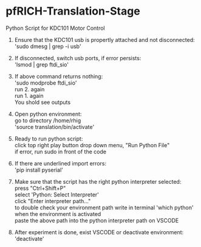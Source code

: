 # pfRICH-Translation-Stage
Python Script for KDC101 Motor Control



1. Ensure that the KDC101 usb is propertly attached and not disconnected: <br>
	'sudo dmesg | grep -i usb'

2. If disconnected, switch usb ports, if error persists: <br>
	'lsmod | grep ftdi_sio'
		
3. If above command returns nothing: <br>
	'sudo modprobe ftdi_sio' <br>
	run 2. again <br>
	run 1. again <br>
	You shold see outputs

4. Open python environment: <br>
   	go to directory /home/rhig <br>
   	'source translation/bin/activate'

5. Ready to run python script: <br>
	click top right play button drop down menu, "Run Python File" <br>
	if error, run sudo in front of the code 

6. If there are underlined import errors: <br>
   	'pip install pyserial'

7. Make sure that the script has the right python interpreter selected: <br>
   	press "Ctrl+Shift+P" <br>
	select 'Python: Select Interpreter' <br>
	click "Enter interpreter path..." <br>
	to double check your environment path write in terminal 'which python' when the environment is activated<br>
	paste the above path into the python interpreter path on VSCODE  
	
6. After experiment is done, exist VSCODE or deactivate environment: <br>
   	'deactivate'
